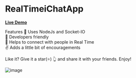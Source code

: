 # RealTimeiChatApp

<a href="https://real-time-ichat.netlify.app/"><b>Live Demo</b></a>

Features
📖 Uses NodeJs and Socket-IO<br>
🙌 Developers friendly<br>
🚀 Helps to connect with people in Real Time<br>
✌️ Adds a little bit of encouragements<br>


Like it?
Give it a star(⭐) 👆 and share it with your friends. Enjoy!

![image](https://user-images.githubusercontent.com/70130342/212541926-9140a79a-4738-4e60-9fe3-534ff6a61354.png)

